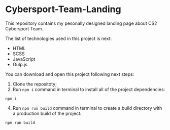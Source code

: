 ﻿# Cybersport-Team-Landing

This repository contains my pesonally designed landing page about CS2 Cybersport Team.

The list of technologies used in this project is next:

- HTML
- SCSS
- JavaScript
- Gulp.js

You can download and open this project following next steps:

1. Clone the repositoty;
2. Run ```npm i``` command in terminal to install all of the project dependencies:
```
npm i
```
4. Run ```npm run build``` command in terminal to create a build directory with a production build of the project:
```
npm run build
```
